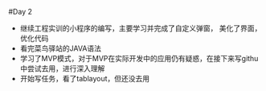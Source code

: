 #Day 2* 继续工程实训的小程序的编写，主要学习并完成了自定义弹窗， 美化了界面，优化代码* 看完菜鸟驿站的JAVA语法* 学习了MVP模式，对于MVP在实际开发中的应用仍有疑惑，在接下来写githu中尝试去用，进行深入理解* 开始写任务，看了tablayout，但还没去用